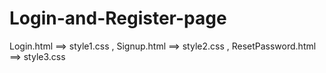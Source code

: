 # Login-and-Register-page
Login.html ==> style1.css ,
Signup.html ==> style2.css ,
ResetPassword.html ==> style3.css
